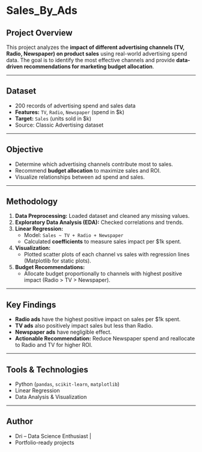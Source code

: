 # Sales_By_Ads

## Project Overview
This project analyzes the **impact of different advertising channels (TV, Radio, Newspaper) on product sales** using real-world advertising spend data. The goal is to identify the most effective channels and provide **data-driven recommendations for marketing budget allocation**.

---

## Dataset
- 200 records of advertising spend and sales data  
- **Features:** `TV`, `Radio`, `Newspaper` (spend in $k)  
- **Target:** `Sales` (units sold in $k)  
- Source: Classic Advertising dataset  

---

## Objective
- Determine which advertising channels contribute most to sales.  
- Recommend **budget allocation** to maximize sales and ROI.  
- Visualize relationships between ad spend and sales.  

---

## Methodology
1. **Data Preprocessing:** Loaded dataset and cleaned any missing values.  
2. **Exploratory Data Analysis (EDA):** Checked correlations and trends.  
3. **Linear Regression:**  
   - Model: `Sales ~ TV + Radio + Newspaper`  
   - Calculated **coefficients** to measure sales impact per $1k spent.  
4. **Visualization:**  
   - Plotted scatter plots of each channel vs sales with regression lines (Matplotlib for static plots).  
5. **Budget Recommendations:**  
   - Allocate budget proportionally to channels with highest positive impact (Radio > TV > Newspaper).  

---

## Key Findings
- **Radio ads** have the highest positive impact on sales per $1k spent.  
- **TV ads** also positively impact sales but less than Radio.  
- **Newspaper ads** have negligible effect.  
- **Actionable Recommendation:** Reduce Newspaper spend and reallocate to Radio and TV for higher ROI.  

---

## Tools & Technologies
- Python (`pandas`, `scikit-learn`, `matplotlib`)  
- Linear Regression  
- Data Analysis & Visualization  

---

## Author

- Dri – Data Science Enthusiast |
- Portfolio-ready projects


